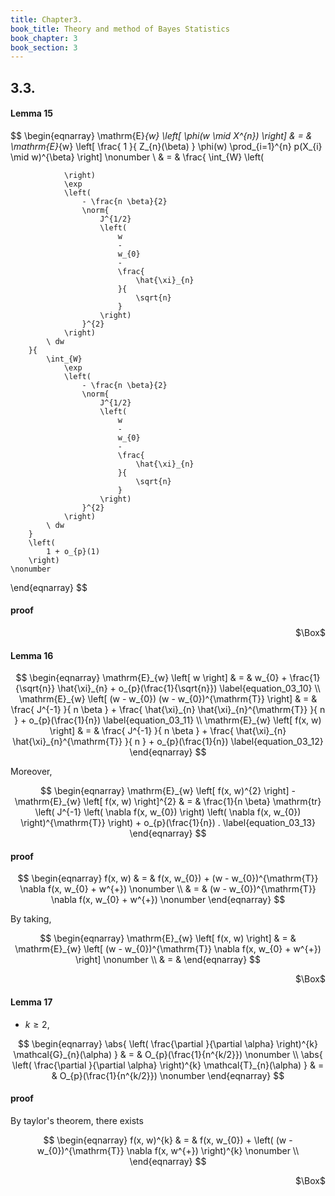 ```yaml
---
title: Chapter3. 
book_title: Theory and method of Bayes Statistics
book_chapter: 3
book_section: 3
---
```


## 3.3. 

#### Lemma 15

$$
\begin{eqnarray}
    \mathrm{E}_{w}
    \left[
        \phi(w \mid X^{n})
    \right]
    & = &
        \mathrm{E}_{w}
        \left[
            \frac{
                1
            }{
                Z_{n}(\beta)
            }
            \phi(w)
            \prod_{i=1}^{n}
                p(X_{i} \mid w)^{\beta}
        \right]
    \nonumber
    \\
    & = &
        \frac{
            \int_{W}
                \left(
                    
                \right)
                \exp
                \left(
                    - \frac{n \beta}{2}
                    \norm{
                        J^{1/2}
                        \left(
                            w
                            -
                            w_{0}
                            -
                            \frac{
                                \hat{\xi}_{n}
                            }{
                                \sqrt{n}
                            }
                        \right)
                    }^{2}
                \right)
            \ dw
        }{
            \int_{W}
                \exp
                \left(
                    - \frac{n \beta}{2}
                    \norm{
                        J^{1/2}
                        \left(
                            w
                            -
                            w_{0}
                            -
                            \frac{
                                \hat{\xi}_{n}
                            }{
                                \sqrt{n}
                            }
                        \right)
                    }^{2}
                \right)
            \ dw
        }
        \left(
            1 + o_{p}(1)
        \right)
    \nonumber
\end{eqnarray}
$$

#### proof


<div class="QED" style="text-align: right">$\Box$</div>


#### Lemma 16

$$
\begin{eqnarray}
    \mathrm{E}_{w}
    \left[
        w
    \right]
    & = &
        w_{0}
        +
        \frac{1}{\sqrt{n}}
        \hat{\xi}_{n}
        +
        o_{p}(\frac{1}{\sqrt{n}})
    \label{equation_03_10}
    \\
    \mathrm{E}_{w}
    \left[
        (w - w_{0})
        (w - w_{0})^{\mathrm{T}}
    \right]
    & = &
        \frac{
            J^{-1}
        }{
            n \beta
        }
        +
        \frac{
            \hat{\xi}_{n}
            \hat{\xi}_{n}^{\mathrm{T}}
        }{
            n
        }
        +
        o_{p}(\frac{1}{n})
    \label{equation_03_11}
    \\
    \mathrm{E}_{w}
    \left[
        f(x, w)
    \right]
    & = &
        \frac{
            J^{-1}
        }{
            n \beta
        }
        +
        \frac{
            \hat{\xi}_{n}
            \hat{\xi}_{n}^{\mathrm{T}}
        }{
            n
        }
        +
        o_{p}(\frac{1}{n})
    \label{equation_03_12}
\end{eqnarray}
$$

Moreover,

$$
\begin{eqnarray}
    \mathrm{E}_{w}
    \left[
        f(x, w)^{2}
    \right]
    -
    \mathrm{E}_{w}
    \left[
        f(x, w)
    \right]^{2}
    & = &
        \frac{1}{n \beta}
        \mathrm{tr}
        \left(
            J^{-1}
            \left(
                \nabla f(x, w_{0})
            \right)
            \left(
                \nabla f(x, w_{0})
            \right)^{\mathrm{T}}
        \right)
        +
        o_{p}(\frac{1}{n})
    .
    \label{equation_03_13}
\end{eqnarray}
$$

#### proof

$$
\begin{eqnarray}
    f(x, w)
    & = &
        f(x, w_{0})
        +
        (w - w_{0})^{\mathrm{T}}
        \nabla f(x, w_{0} + w^{+})
    \nonumber
    \\
    & = &
        (w - w_{0})^{\mathrm{T}}
        \nabla f(x, w_{0} + w^{+})
    \nonumber
\end{eqnarray}
$$

By taking,

$$
\begin{eqnarray}
    \mathrm{E}_{w}
    \left[
        f(x, w)
    \right]
    & = &
        \mathrm{E}_{w}
        \left[
            (w - w_{0})^{\mathrm{T}}
            \nabla f(x, w_{0} + w^{+})
        \right]
    \nonumber
    \\
    & = &
\end{eqnarray}
$$

<div class="QED" style="text-align: right">$\Box$</div>

#### Lemma 17
* $k \ge 2$,


$$
\begin{eqnarray}
    \abs{
        \left(
            \frac{\partial }{\partial \alpha} 
        \right)^{k}
        \mathcal{G}_{n}(\alpha)
    }
    & = &
        O_{p}(\frac{1}{n^{k/2}})
    \nonumber
    \\
    \abs{
        \left(
            \frac{\partial }{\partial \alpha} 
        \right)^{k}
        \mathcal{T}_{n}(\alpha)
    }
    & = &
        O_{p}(\frac{1}{n^{k/2}})
    \nonumber
\end{eqnarray}
$$

#### proof
By taylor's theorem, there exists 

$$
\begin{eqnarray}
    f(x, w)^{k}
    & = &
        f(x, w_{0})
        +
        \left(
            (w - w_{0})^{\mathrm{T}}
            \nabla f(x, w^{+})
        \right)^{k}
    \nonumber
    \\
\end{eqnarray}
$$

<div class="QED" style="text-align: right">$\Box$</div>
